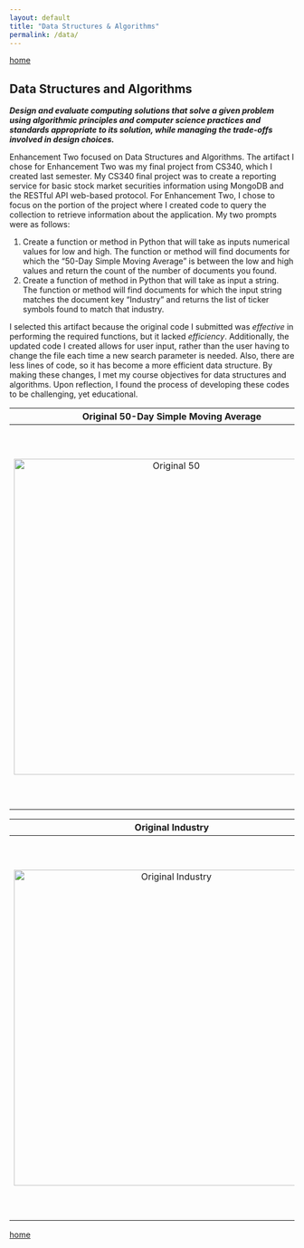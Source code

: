 ```yaml
---
layout: default
title: "Data Structures & Algorithms"
permalink: /data/
---
```

[home](https://sramirez457.github.io/)


## Data Structures and Algorithms
**_Design and evaluate computing solutions that solve a given problem using algorithmic principles and computer science practices and standards appropriate to its solution, while managing the trade-offs involved in design choices._**

Enhancement Two focused on Data Structures and Algorithms. The artifact I chose for Enhancement Two was my final project from CS340, which I created last semester. My CS340 final project was to create a reporting service for basic stock market securities information using MongoDB and the RESTful API web-based protocol. For Enhancement Two, I chose to focus on the portion of the project where I created code to query the collection to retrieve information about the application. My two prompts were as follows: 
   
1.	Create a function or method in Python that will take as inputs numerical values for low and high. The function or method will find documents for which the “50-Day Simple Moving Average” is between the low and high values and return the count of the number of documents you found. 
2.	Create a function of method in Python that will take as input a string. The function or method will find documents for which the input string matches the document key “Industry” and returns the list of ticker symbols found to match that industry. 

I selected this artifact because the original code I submitted was *effective* in performing the required functions, but it lacked *efficiency*. Additionally, the updated code I created allows for user input, rather than the user having to change the file each time a new search parameter is needed. Also, there are less lines of code, so it has become a more efficient data structure. By making these changes, I met my course objectives for data structures and algorithms. Upon reflection, I found the process of developing these codes to be challenging, yet educational.

| Original 50-Day Simple Moving Average | Enhanced 50-Day Simple Moving Average |
| :---: | :---: |
|<img width="558" alt="Original 50" src="https://user-images.githubusercontent.com/73710194/102022905-75067400-3d4f-11eb-96e1-09540ae235bc.png"> | <img width="673" alt="New 50" src="https://user-images.githubusercontent.com/73710194/102022899-6d46cf80-3d4f-11eb-9f00-7f01887b9d93.png"> |

| Original Industry | Enhanced Industry |
| :---: | :---: |
|<img width="558" alt="Original Industry" src="https://user-images.githubusercontent.com/73710194/102022909-7afc5500-3d4f-11eb-9177-201c5e04afc0.png"> | <img width="673" alt="New Industry" src="https://user-images.githubusercontent.com/73710194/102022908-7899fb00-3d4f-11eb-9947-8bcc7dcf33b3.png"> |



[home](https://sramirez457.github.io/)

